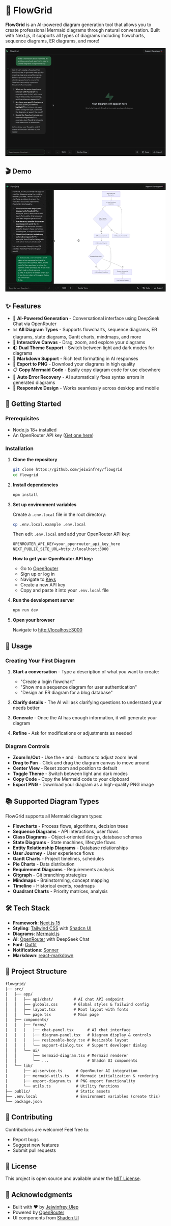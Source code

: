 # 🎨 FlowGrid

**FlowGrid** is an AI-powered diagram generation tool that allows you to create professional Mermaid diagrams through natural conversation. Built with Next.js, it supports all types of diagrams including flowcharts, sequence diagrams, ER diagrams, and more!

![FlowGrid App](landingapp.png)

## 🎬 Demo

![FlowGrid in Action](app.gif)

## ✨ Features

- 🤖 **AI-Powered Generation** - Conversational interface using DeepSeek Chat via OpenRouter
- 📊 **All Diagram Types** - Supports flowcharts, sequence diagrams, ER diagrams, state diagrams, Gantt charts, mindmaps, and more
- 🎯 **Interactive Canvas** - Drag, zoom, and explore your diagrams
- 🌓 **Dual Theme Support** - Switch between light and dark modes for diagrams
- 📝 **Markdown Support** - Rich text formatting in AI responses
- 💾 **Export to PNG** - Download your diagrams in high quality
- 📋 **Copy Mermaid Code** - Easily copy diagram code for use elsewhere
- 🔄 **Auto Error Recovery** - AI automatically fixes syntax errors in generated diagrams
- 📱 **Responsive Design** - Works seamlessly across desktop and mobile

## 🚀 Getting Started

### Prerequisites

- Node.js 18+ installed
- An OpenRouter API key ([Get one here](https://openrouter.ai/))

### Installation

1. **Clone the repository**
   ```bash
   git clone https://github.com/jeiwinfrey/flowgrid
   cd flowgrid
   ```

2. **Install dependencies**
   ```bash
   npm install
   ```

3. **Set up environment variables**
   
   Create a `.env.local` file in the root directory:
   ```bash
   cp .env.local.example .env.local
   ```
   
   Then edit `.env.local` and add your OpenRouter API key:
   ```env
   OPENROUTER_API_KEY=your_openrouter_api_key_here
   NEXT_PUBLIC_SITE_URL=http://localhost:3000
   ```

   **How to get your OpenRouter API key:**
   - Go to [OpenRouter](https://openrouter.ai/)
   - Sign up or log in
   - Navigate to [Keys](https://openrouter.ai/keys)
   - Create a new API key
   - Copy and paste it into your `.env.local` file

4. **Run the development server**
   ```bash
   npm run dev
   ```

5. **Open your browser**
   
   Navigate to [http://localhost:3000](http://localhost:3000)

## 🎯 Usage

### Creating Your First Diagram

1. **Start a conversation** - Type a description of what you want to create:
   - "Create a login flowchart"
   - "Show me a sequence diagram for user authentication"
   - "Design an ER diagram for a blog database"

2. **Clarify details** - The AI will ask clarifying questions to understand your needs better

3. **Generate** - Once the AI has enough information, it will generate your diagram

4. **Refine** - Ask for modifications or adjustments as needed

### Diagram Controls

- **Zoom In/Out** - Use the `+` and `-` buttons to adjust zoom level
- **Drag to Pan** - Click and drag the diagram canvas to move around
- **Center View** - Reset zoom and position to default
- **Toggle Theme** - Switch between light and dark modes
- **Copy Code** - Copy the Mermaid code to your clipboard
- **Export PNG** - Download your diagram as a high-quality PNG image

## 📚 Supported Diagram Types

FlowGrid supports all Mermaid diagram types:

- **Flowcharts** - Process flows, algorithms, decision trees
- **Sequence Diagrams** - API interactions, user flows
- **Class Diagrams** - Object-oriented design, database schemas
- **State Diagrams** - State machines, lifecycle flows
- **Entity Relationship Diagrams** - Database relationships
- **User Journey** - User experience flows
- **Gantt Charts** - Project timelines, schedules
- **Pie Charts** - Data distribution
- **Requirement Diagrams** - Requirements analysis
- **Gitgraph** - Git branching strategies
- **Mindmaps** - Brainstorming, concept mapping
- **Timeline** - Historical events, roadmaps
- **Quadrant Charts** - Priority matrices, analysis

## 🛠️ Tech Stack

- **Framework**: [Next.js 15](https://nextjs.org/)
- **Styling**: [Tailwind CSS](https://tailwindcss.com/) with [Shadcn UI](https://ui.shadcn.com/)
- **Diagrams**: [Mermaid.js](https://mermaid.js.org/)
- **AI**: [OpenRouter](https://openrouter.ai/) with DeepSeek Chat
- **Font**: [Outfit](https://fonts.google.com/specimen/Outfit)
- **Notifications**: [Sonner](https://sonner.emilkowal.ski/)
- **Markdown**: [react-markdown](https://github.com/remarkjs/react-markdown)

## 📁 Project Structure

```
flowgrid/
├── src/
│   ├── app/
│   │   ├── api/chat/         # AI chat API endpoint
│   │   ├── globals.css       # Global styles & Tailwind config
│   │   ├── layout.tsx        # Root layout with fonts
│   │   └── page.tsx          # Main page
│   ├── components/
│   │   ├── forms/
│   │   │   ├── chat-panel.tsx      # AI chat interface
│   │   │   ├── diagram-panel.tsx   # Diagram display & controls
│   │   │   ├── resizeable-body.tsx # Resizable layout
│   │   │   └── support-dialog.tsx  # Support developer dialog
│   │   └── ui/
│   │       ├── mermaid-diagram.tsx # Mermaid renderer
│   │       └── ...                 # Shadcn UI components
│   └── lib/
│       ├── ai-service.ts      # OpenRouter AI integration
│       ├── mermaid-utils.ts   # Mermaid initialization & rendering
│       ├── export-diagram.ts  # PNG export functionality
│       └── utils.ts           # Utility functions
├── public/                    # Static assets
├── .env.local                 # Environment variables (create this)
└── package.json
```

## 🤝 Contributing

Contributions are welcome! Feel free to:
- Report bugs
- Suggest new features
- Submit pull requests

## 📄 License

This project is open source and available under the [MIT License](LICENSE).

## 🙏 Acknowledgments

- Built with ❤️ by [Jeiwinfrey Ulep](mailto:jeiwinfreyulep12@gmail.com)
- Powered by [OpenRouter](https://openrouter.ai/)
- UI components from [Shadcn UI](https://ui.shadcn.com/)

